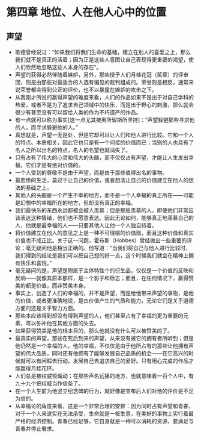 # 第四章 地位、人在他人心中的位置

## 声望
- 歌德曾经说过：“如果我们将我们生命的基础，建立在别人的喜爱之上，那么我们就不是真正的活着；因为正是这些人意图让自己表现得更重要的渴望，使人们欣然地忽略这些人本身的存在”。
- 声望的获得必然伴随着嫉妒，另外，那些授予人们月桂花冠（奖章）的评审团，则是由那些对最适合的人选有偏见的裁判组成的。荣誉则是相反，通常来说荣誉都会得到公正的评价，也不以暴露在嫉妒的攻击之下。
- 从我刚才所说的赢得声望的难度来看，人们的作品如果不是出于对自己学科的热爱，或者不是为了追求自己领域中的快乐，而是出于野心的刺激，那么就会很少有甚至没有可以留给人类的作为不朽遗产的作品。
- 有一点就可以称为事实[这一点尤其被奥所留斯所坚持]：“声望躲避那些寻求他的人，而寻求躲避他的人。”
- 真想就是，声望一无是处，但是它却可以让人们和他人进行比较。它和一个人的特点、本质相关，因此它也只是有一个间接的价值而已；当别的人也具有了名人之所以出名的特点，名人的名望也就消失了。
- 只有占有了伟大的心灵和伟大的头脑，而不仅仅占有声望，才能让人生发出幸福，它们才是有绝对价值的。
- 一个人受到的尊敬不是由于声望，而是由于那些值得出名的事物。
- 最悲惨的生活，莫过于让自己的价值，或者想法让自己的价值建立在他人的想法的基础之上。
- 其他人的头脑是一个产生不幸的地方，而不是一个人幸福的真正所在——可能是幻想中的幸福所在的地方，但却没有真正的幸福。
- 我们最快乐的东西永远都被会被人羡慕；但是那些羡慕的人，即使他们非常应该表达这种情绪，他们也不愿意表达。因此无论如何，能够真正地羡慕自己的人，他就是最幸福的人——只要其他人让他一个人独自待着。
- 将价值建立在他人的意见之上是一种不可理喻的价值观，而且这种价值和真实价值也不成正比。关于这一问题，霍布斯（Hobbes）曾经做出一些重要的评论；毫无疑问他是相当正确的。他写道：“当我们将自己与他人进行比较时，我们得到的结论是我们可以把自己想的好一点，这个时候我们就会在精神上拥有快乐和喜悦。”
- 毫无疑问的是，声望是附属于主体特性个的衍生品，仅仅是一个价值的反映和反响——就像其原本那样，是一个影子和标志；而且，在任何情况下，赢得赞美的都是价值，而非赞美本身。
- 事实上，创造了人们的幸福的，并不是声望，而是给他带来声望的事物，是他的价值，或者更准确地说，是由价值产生的气质和能力，无论它们是关乎道德方面的还是关乎智力方面。
- 那些本应该得到却没有得到声望的人，他们甚至占有了幸福的更为重要的元素，可以弥补他在其他方面的失去。
- 如果获得赞美是他的根本目的，那么他就没有什么可以被赞美的了。
- 最真实的声望，那些在死后到来的声望，从来没有被它的拥有者所听到；但是他仍然是一个幸福的人。他的幸福，不仅仅是由于他所占有的那些让他拥有声望的伟大品质，同时还有他拥有了能够发展自己品质的机会——在它高兴的时候就可以有闲暇去行动，发展自己去追求自己的爱好。只有用心完成的作品才能赢得月桂花环。
- 人们总是被权威锁煽动；在那些声名远播的地方，也就意味着一百个人中，有九十九个把权威当作信条了。
- 在一个人生前为他竖立纪念碑的行为，就好像是宣布后人们对他的评价是不足为信的。
- 从幸福论的角度来看，这是一个非常合理的安排：因为同时占有声望和青春，对于一个人来说实在无法承受，生命就是一桩生意，在美好的事物上实行着最严格的经济控制。青春已经足够，它自身就是一种可以消耗的资源，要满足与青春并停止奢求。